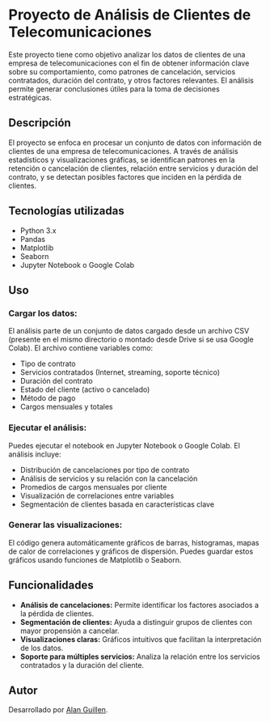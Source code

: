 # Proyecto de Análisis de Clientes de Telecomunicaciones

Este proyecto tiene como objetivo analizar los datos de clientes de una empresa de telecomunicaciones con el fin de obtener información clave sobre su comportamiento, como patrones de cancelación, servicios contratados, duración del contrato, y otros factores relevantes. El análisis permite generar conclusiones útiles para la toma de decisiones estratégicas.

## Descripción

El proyecto se enfoca en procesar un conjunto de datos con información de clientes de una empresa de telecomunicaciones. A través de análisis estadísticos y visualizaciones gráficas, se identifican patrones en la retención o cancelación de clientes, relación entre servicios y duración del contrato, y se detectan posibles factores que inciden en la pérdida de clientes.

## Tecnologías utilizadas

- Python 3.x  
- Pandas  
- Matplotlib  
- Seaborn  
- Jupyter Notebook o Google Colab

## Uso

### Cargar los datos:

El análisis parte de un conjunto de datos cargado desde un archivo CSV (presente en el mismo directorio o montado desde Drive si se usa Google Colab). El archivo contiene variables como:

- Tipo de contrato  
- Servicios contratados (Internet, streaming, soporte técnico)  
- Duración del contrato  
- Estado del cliente (activo o cancelado)  
- Método de pago  
- Cargos mensuales y totales

### Ejecutar el análisis:

Puedes ejecutar el notebook en Jupyter Notebook o Google Colab. El análisis incluye:

- Distribución de cancelaciones por tipo de contrato  
- Análisis de servicios y su relación con la cancelación  
- Promedios de cargos mensuales por cliente  
- Visualización de correlaciones entre variables  
- Segmentación de clientes basada en características clave

### Generar las visualizaciones:

El código genera automáticamente gráficos de barras, histogramas, mapas de calor de correlaciones y gráficos de dispersión. Puedes guardar estos gráficos usando funciones de Matplotlib o Seaborn.

## Funcionalidades

- **Análisis de cancelaciones:** Permite identificar los factores asociados a la pérdida de clientes.
- **Segmentación de clientes:** Ayuda a distinguir grupos de clientes con mayor propensión a cancelar.
- **Visualizaciones claras:** Gráficos intuitivos que facilitan la interpretación de los datos.
- **Soporte para múltiples servicios:** Analiza la relación entre los servicios contratados y la duración del cliente.

## Autor

Desarrollado por [Alan Guillen](https://github.com/MickGuillen).
